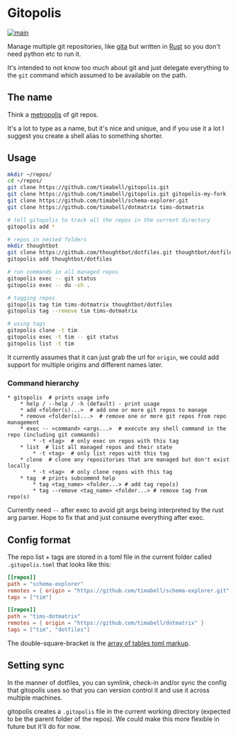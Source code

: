 # Gitopolis

[![main](https://github.com/timabell/gitopolis/actions/workflows/main.yml/badge.svg)](https://github.com/timabell/gitopolis/actions/workflows/main.yml)

Manage multiple git repositories, like [gita](https://github.com/nosarthur/gita) but written in [Rust](https://www.rust-lang.org/) so you don't need python etc to run it.

It's intended to not know too much about git and just delegate everything to the `git` command which assumed to be available on the path.

## The name

Think a [metropolis](https://en.wikipedia.org/wiki/Metropolis) of git repos.

It's a lot to type as a name, but it's nice and unique, and if you use it a lot I suggest you create a shell alias to something shorter.

## Usage

```sh
mkdir ~/repos/
cd ~/repos/
git clone https://github.com/timabell/gitopolis.git
git clone https://github.com/timabell/gitopolis.git gitopolis-my-fork
git clone https://github.com/timabell/schema-explorer.git
git clone https://github.com/timabell/dotmatrix tims-dotmatrix

# tell gitopolis to track all the repos in the current directory
gitopolis add *

# repos in nested folders
mkdir thoughtbot
git clone https://github.com/thoughtbot/dotfiles.git thoughtbot/dotfiles
gitopolis add thoughtbot/dotfiles

# run commands in all managed repos
gitopolis exec -- git status
gitopolis exec -- du -sh .

# tagging repos
gitopolis tag tim tims-dotmatrix thoughtbot/dotfiles
gitopolis tag --remove tim tims-dotmatrix

# using tags
gitopolis clone -t tim
gitopolis exec -t tim -- git status
gitopolis list -t tim
```
It currently assumes that it can just grab the url for `origin`, we could add support for multiple origins and different names later.

### Command hierarchy

```
* gitopolis  # prints usage info
	* help / --help / -h (default) - print usage
	* add <folder(s)...>  # add one or more git repos to manage
	* remove <folder(s)...>  # remove one or more git repos from repo management
	* exec -- <command> <args...>  # execute any shell command in the repo (including git commands)
		* -t <tag>  # only exec on repos with this tag
	* list  # list all managed repos and their state
		* -t <tag>  # only list repos with this tag
	* clone  # clone any repositories that are managed but don't exist locally
		* -t <tag>  # only clone repos with this tag
	* tag  # prints subcommnd help
		* tag <tag_name> <folder...> # add tag repo(s)
		* tag --remove <tag_name> <folder...> # remove tag from repo(s)
```

Currently need `--` after exec to avoid git args being interpreted by the rust arg parser. Hope to fix that and just consume everything after exec. 

## Config format

The repo list + tags are stored in a toml file in the current folder called `.gitopolis.toml` that looks like this:

```toml
[[repos]]
path = "schema-explorer"
remotes = { origin = "https://github.com/timabell/schema-explorer.git" }
tags = ["tim"]

[[repos]]
path = "tims-dotmatrix"
remotes = { origin = "https://github.com/timabell/dotmatrix" }
tags = ["tim", "dotfiles"]
```

The double-square-bracket is the [array of tables toml markup](https://toml.io/en/v1.0.0#array-of-tables).

## Setting sync

In the manner of dotfiles, you can symlink, check-in and/or sync the config that gitopolis uses so that you can version control it and use it across multiple machines.

gitopolis creates a `.gitopolis` file in the current working directory (expected to be the parent folder of the repos). We could make this more flexible in future but it'll do for now.
